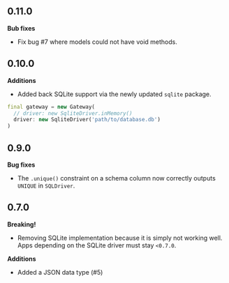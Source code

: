 ## 0.11.0

**Bub fixes**
* Fix bug #7 where models could not have void methods.

## 0.10.0

**Additions**
* Added back SQLite support via the newly updated `sqlite` package.

```dart
final gateway = new Gateway(
  // driver: new SqliteDriver.inMemory()
  driver: new SqliteDriver('path/to/database.db')
)
```

## 0.9.0

**Bug fixes**
* The `.unique()` constraint on a schema column now correctly outputs `UNIQUE` in `SQLDriver`.

## 0.7.0

**Breaking!**
* Removing SQLite implementation because it is simply not working well. Apps depending on the
  SQLite driver must stay `<0.7.0`.

**Additions**
* Added a JSON data type (#5)
